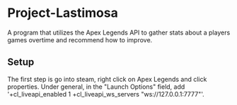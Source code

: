 # Project-Lastimosa

A program that utilizes the Apex Legends API to gather stats about a players games overtime and recommend how to improve.

## Setup

The first step is go into steam, right click on Apex Legends and click properties. Under general, in the "Launch Options" field, add '+cl_liveapi_enabled 1 +cl_liveapi_ws_servers "ws://127.0.0.1:7777"'.
